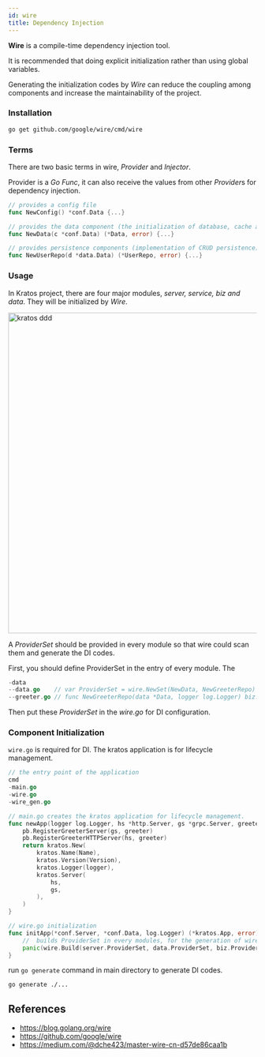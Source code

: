 ```yaml
---
id: wire
title: Dependency Injection
---
```


**Wire** is a compile-time dependency injection tool.

It is recommended that doing explicit initialization rather than using global variables.

Generating the initialization codes by *Wire* can reduce the coupling among components and increase the maintainability of the project.

### Installation

```bash
go get github.com/google/wire/cmd/wire
```

### Terms

There are two basic terms in wire, *Provider* and *Injector*.

Provider is a *Go Func*, it can also receive the values from other *Provider*s for dependency injection.

```go
// provides a config file
func NewConfig() *conf.Data {...}

// provides the data component (the initialization of database, cache and etc.) which depends on the data config.
func NewData(c *conf.Data) (*Data, error) {...}

// provides persistence components (implementation of CRUD persistence) which depends on the data component.
func NewUserRepo(d *data.Data) (*UserRepo, error) {...}
```

### Usage

In Kratos project, there are four major modules, *server, service, biz and data*. They will be initialized by *Wire*.

<img src="/images/wire.png" alt="kratos ddd" width="650px" />

A *ProviderSet* should be provided in every module so that wire could scan them and generate the DI codes.

First, you should define ProviderSet in the entry of every module.
The 
```go
-data
--data.go    // var ProviderSet = wire.NewSet(NewData, NewGreeterRepo)
--greeter.go // func NewGreeterRepo(data *Data, logger log.Logger) biz.GreeterRepo {...}
```
Then put these *ProviderSet* in the *wire.go* for DI configuration.

### Component Initialization
`wire.go` is required for DI. The kratos application is for lifecycle management.

```go
// the entry point of the application
cmd
-main.go
-wire.go
-wire_gen.go

// main.go creates the kratos application for lifecycle management.
func newApp(logger log.Logger, hs *http.Server, gs *grpc.Server, greeter *service.GreeterService) *kratos.App {
    pb.RegisterGreeterServer(gs, greeter)
    pb.RegisterGreeterHTTPServer(hs, greeter)
    return kratos.New(
        kratos.Name(Name),
        kratos.Version(Version),
        kratos.Logger(logger),
        kratos.Server(
            hs,
            gs,
        ),
    )
}

// wire.go initialization
func initApp(*conf.Server, *conf.Data, log.Logger) (*kratos.App, error) {
    //  builds ProviderSet in every modules, for the generation of wire_gen.go
    panic(wire.Build(server.ProviderSet, data.ProviderSet, biz.ProviderSet, service.ProviderSet, newApp))
}
```
run `go generate` command in main directory to generate DI codes.
```
go generate ./...
```

## References

* https://blog.golang.org/wire
* https://github.com/google/wire
* https://medium.com/@dche423/master-wire-cn-d57de86caa1b
